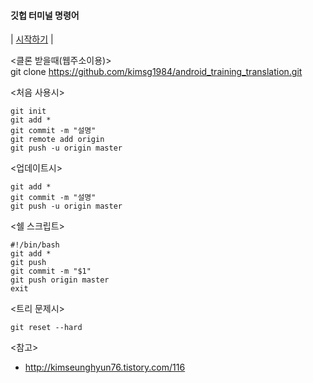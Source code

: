 #### 깃헙 터미널 명령어
| [시작하기](./README.md) |

<클론 받을때(웹주소이용)>  
    git clone https://github.com/kimsg1984/android_training_translation.git

<처음 사용시>

    git init
    git add *
    git commit -m "설명"
    git remote add origin  
    git push -u origin master 

<업데이트시>

    git add *
    git commit -m "설명"
    git push -u origin master


<쉘 스크립트>

    #!/bin/bash
    git add *
    git push 
    git commit -m "$1"
    git push origin master
    exit

<트리 문제시>

    git reset --hard


<참고>  
- http://kimseunghyun76.tistory.com/116
